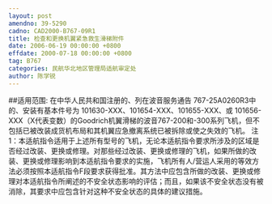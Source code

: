 ```yaml
---
layout: post
amendno: 39-5290
cadno: CAD2000-B767-09R1
title: 检查和更换机翼紧急救生滑梯附件
date: 2006-06-19 00:00:00 +0800
effdate: 2000-07-18 00:00:00 +0800
tag: B767
categories: 民航华北地区管理局适航审定处
author: 陈学锐
---
```


##适用范围:
在中华人民共和国注册的、列在波音服务通告 767-25A0260R3中的、安装有基本件号为 101630-XXX、101654-XXX、101655-XXX、或 101656-XXX（X代表变数）的Goodrich机翼滑梯的波音767-200和-300系列飞机，但不包括已被改装成货机布局和其机翼应急撤离系统已被拆除或使之失效的飞机。
注1：本适航指令适用于上述所有型号的飞机，无论本适航指令要求所涉及的区域是否经过改装、更换或修理。对那些经过改装、更换或修理的飞机，如果所做的改装、更换或修理影响到本适航指令要求的实施，飞机所有人/营运人采用的等效方法必须按照本适航指令F段要求获得批准。其方法中应包含所做的改装、更换或修理对本适航指令所阐述的不安全状态影响的评估；而且，如果该不安全状态没有被消除，其要求中应包含针对这种不安全状态的具体的建议措施。

